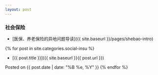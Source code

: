 ```yaml
---
layout: post
---
```


### 社会保险  

- [医保、养老保险的异地问题导读]({{ site.baseurl }}/pages/shebao-intro)

{% for post in site.categories.social-insu %}
+ [{{ post.title }}]({{ site.baseurl }}{{ post.url }})

Posted on {{ post.date | date: "%B %e, %Y" }}
{% endfor %}

